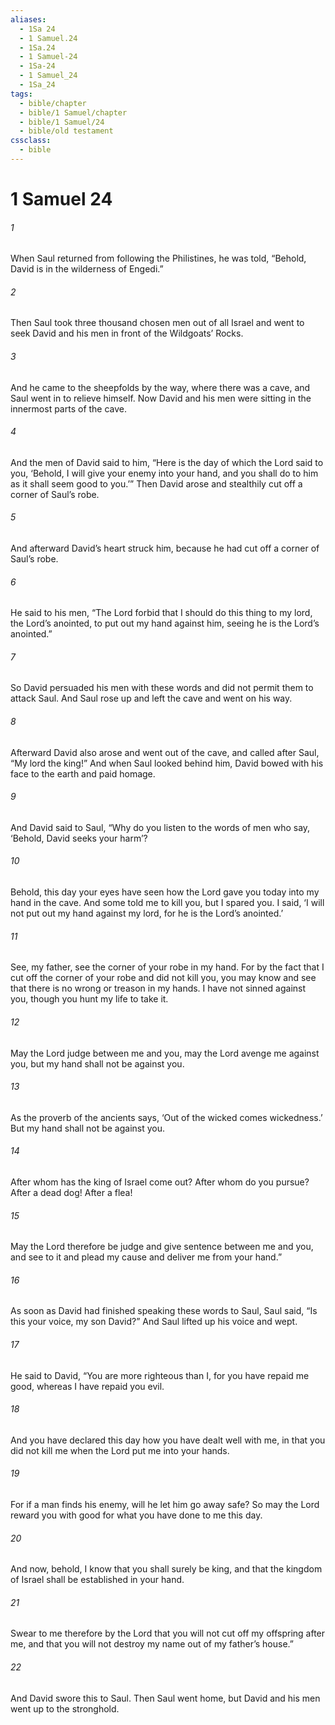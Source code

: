 ```yaml
---
aliases:
  - 1Sa 24
  - 1 Samuel.24
  - 1Sa.24
  - 1 Samuel-24
  - 1Sa-24
  - 1 Samuel_24
  - 1Sa_24
tags:
  - bible/chapter
  - bible/1 Samuel/chapter
  - bible/1 Samuel/24
  - bible/old testament
cssclass:
  - bible
---
```


# 1 Samuel 24

###### 1
When Saul returned from following the Philistines, he was told, “Behold, David is in the wilderness of Engedi.”
###### 2
Then Saul took three thousand chosen men out of all Israel and went to seek David and his men in front of the Wildgoats’ Rocks.
###### 3
And he came to the sheepfolds by the way, where there was a cave, and Saul went in to relieve himself. Now David and his men were sitting in the innermost parts of the cave.
###### 4
And the men of David said to him, “Here is the day of which the Lord said to you, ‘Behold, I will give your enemy into your hand, and you shall do to him as it shall seem good to you.’” Then David arose and stealthily cut off a corner of Saul’s robe.
###### 5
And afterward David’s heart struck him, because he had cut off a corner of Saul’s robe.
###### 6
He said to his men, “The Lord forbid that I should do this thing to my lord, the Lord’s anointed, to put out my hand against him, seeing he is the Lord’s anointed.”
###### 7
So David persuaded his men with these words and did not permit them to attack Saul. And Saul rose up and left the cave and went on his way.
###### 8
Afterward David also arose and went out of the cave, and called after Saul, “My lord the king!” And when Saul looked behind him, David bowed with his face to the earth and paid homage.
###### 9
And David said to Saul, “Why do you listen to the words of men who say, ‘Behold, David seeks your harm’?
###### 10
Behold, this day your eyes have seen how the Lord gave you today into my hand in the cave. And some told me to kill you, but I spared you. I said, ‘I will not put out my hand against my lord, for he is the Lord’s anointed.’
###### 11
See, my father, see the corner of your robe in my hand. For by the fact that I cut off the corner of your robe and did not kill you, you may know and see that there is no wrong or treason in my hands. I have not sinned against you, though you hunt my life to take it.
###### 12
May the Lord judge between me and you, may the Lord avenge me against you, but my hand shall not be against you.
###### 13
As the proverb of the ancients says, ‘Out of the wicked comes wickedness.’ But my hand shall not be against you.
###### 14
After whom has the king of Israel come out? After whom do you pursue? After a dead dog! After a flea!
###### 15
May the Lord therefore be judge and give sentence between me and you, and see to it and plead my cause and deliver me from your hand.”
###### 16
As soon as David had finished speaking these words to Saul, Saul said, “Is this your voice, my son David?” And Saul lifted up his voice and wept.
###### 17
He said to David, “You are more righteous than I, for you have repaid me good, whereas I have repaid you evil.
###### 18
And you have declared this day how you have dealt well with me, in that you did not kill me when the Lord put me into your hands.
###### 19
For if a man finds his enemy, will he let him go away safe? So may the Lord reward you with good for what you have done to me this day.
###### 20
And now, behold, I know that you shall surely be king, and that the kingdom of Israel shall be established in your hand.
###### 21
Swear to me therefore by the Lord that you will not cut off my offspring after me, and that you will not destroy my name out of my father’s house.”
###### 22
And David swore this to Saul. Then Saul went home, but David and his men went up to the stronghold.


